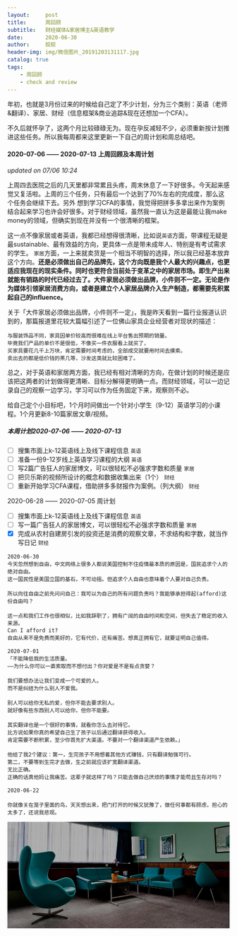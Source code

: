 ```yaml
---
layout:     post
title:      周回顾
subtitle:   财经媒体&家居博主&英语教学
date:       2020-06-30
author:     姣姣
header-img: img/微信图片_20191203131117.jpg
catalog: true
tags:
    - 周回顾
    - check and review
---
```


年初，也就是3月份过来的时候给自己定了不少计划，分为三个类别：英语（老师&翻译）、家居、财经（信息框架&商业追踪&现在还想加一个CFA）。

不久后就怀孕了，这两个月比较碌碌无为。现在孕反减轻不少，必须重新按计划推进这些任务。所以我每周都来这里更新一下自己的周计划和周总结吧。

#### 2020-07-06 —— 2020-07-13 上周回顾及本周计划 
*updated on 07/06 10:24*

上周四去医院之后的几天里都非常累且头疼，周末休息了一下好很多。今天起来感觉又复活啦。上周的三个任务，只有最后一个达到了70%左右的完成度，那么这个任务会继续下去。另外
想到学习CFA的事情，我觉得把拼多多拿出来作为案例结合起来学习也许会好很多。对于财经领域，虽然我一直认为这是最能让我make money的领域，但确实到现在并没有一个很清晰的框架。

这一点不像家居或者英语，我都已经想得很清晰，比如说`英语`方面，带课程无疑是最sustainable、最有效益的方向，更具体一点是带未成年人、特别是有考试需求的学生。
`家居`方面，一上来就卖货是一个相当不明智的选择，所以我已经基本放弃这个方向。**还是必须做出自己的品牌先，这个方向既是我个人最大的兴趣点，也更适应我现在的现实条件。同时也更符合当前处于变革之中的家居市场。即生产出来就能有销路的时代已经过去了。大件家居必须做出品牌，小件则不一定。无论是作为媒体引领家居消费方向，或者是建立个人家居品牌介入生产制造，都需要先积累起自己的influence。**

关于「大件家居必须做出品牌，小件则不一定」，我是昨天看到一篇行业报道认识到的，那篇报道里花较大篇幅引述了一位佛山家具企业经营者对现状的描述：

```
与服装饰品不同，家具因单价较高而很难在线上平台售出预期的销量。
毕竟我们产品的单价不是很低，不像买一件衣服看上就买了，
买家具要花几千上万块，肯定需要时间考虑的，全部成交就要用时间去摸索。
卖出去的都是低价钱的茶几等，沙发这类就比较困难了。

```
总之，对于英语和家居两方面，我已经有相对清晰的方向，在做计划的时候还是应该把这两者的计划做得更清晰、目标分解得更明确一点。而财经领域，可以一边记录自己的观察一边学习，学习可以作为任务固定下来，观察则不必。

给自己定个小目标吧，1个月时间做出一个针对小学生（9-12）英语学习的小课程。1个月更新8-10篇家居文章/视频。

##### 本周计划2020-07-06 —— 2020-07-13

- [ ]  搜集市面上k-12英语线上及线下课程信息 `英语`
- [ ]  准备一份9-12岁线上英语学习课程的大纲 `英语`
- [ ]  写2篇广告狂人的家居博文，可以很轻松不必强求字数和质量 `家居`
- [ ]  把贝乐斯的视频所设计的概念和数据收集出来（1个） `财经`
- [ ]  重新开始学习CFA课程，借助拼多多财报作为案例。（列大纲） `财经`

2020-06-28 —— 2020-07-05 周计划

- [ ]  搜集市面上k-12英语线上及线下课程信息 `英语`
- [ ]  写一篇广告狂人的家居博文，可以很轻松不必强求字数和质量 `家居`
- [x]  完成从农村自建房引发的投资还是消费的观察文章，不求结构和字数，就当作写日记 `财经`

```
2020-06-30 
今天忽然想到自由，中文网络上很多人都说美国控制不住疫情最本质的原因是，国民追求个人的绝对自由。
这一国民性是美国立国的基石，不可动摇。但追求个人自由也意味着个人要对自己负责。

所以向往自由之前先问问自己：我可以为自己的所有问题负责吗？我能够承担得起(afford)这份自由吗？

这一点和我们工作也很相似，比如我辞职了，拥有广阔的自由时间和空间，但失去了稳定的收入来源。
Can I afford it? 
自由从来不是免费而美好的，它有代价，还有痛苦。想真正拥有它，就要证明自己值得。

```

```
2020-07-01
「不能降低我的生活质量。
——为什么你可以一直索取而不想付出？你对爱是不是有点贪婪？

我们要想办法让我们变成一个可爱的人。
而不是纠结为什么别人不爱我。

别人可以给你无私的爱，但你不能去要求别人。
就好像有些东西别人可以给你，但你不能要。

其实翻译也是一个很好的事情，就看你怎么去对待它。
比方说如果你真的希望自己生了孩子以后通过翻译获得收入。
肯定需要不断积累，至少你首先扩大渠道。不要对一个翻译渠道产生依赖。」

他给了我2个建议：第一，生完孩子不用想着其他方式赚钱，只有翻译勉强可行。
第二，不要等到生完才去做，生之前就应该扩宽翻译渠道。
无比正确。
正确的话真他妈让我痛苦。这辈子就这样了吗？只能去做自己厌烦的事情才能苟且生存对吗？

```

```
2020-06-22

你就像关在笼子里面的鸟，天天想出来，把门打开的时候又犹豫了，做任何事都有顾虑，担心的太多了，还说我悲观。

```

![img](/img/1_kKG86FEw2XG-NL5Qqg9vhw.jpeg)



